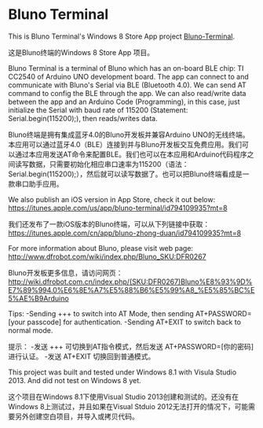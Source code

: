 # Bluno Terminal
This is Bluno Terminal's Windows 8 Store App project [Bluno-Terminal](https://github.com/Airfly/Bluno-Terminal).

这是Bluno终端的Windows 8 Store App 项目。
 
 
Bluno Terminal is a terminal of Bluno which has an on-board BLE chip: TI CC2540 of Arduino UNO development board. The app can connect to and communicate with Bluno's Serial via BLE (Bluetooth 4.0). We can send AT command to config the BLE through the app. We can also read/write data between the app and an Arduino Code (Programming), in this case, just initialize the Serial with baud rate of 115200 (Statement: Serial.begin(115200);), then reads/writes data.

Bluno终端是拥有集成蓝牙4.0的Bluno开发板并兼容Arduino UNO的无线终端。本应用可以通过蓝牙4.0（BLE）连接到并与Bluno开发板交互免费应用。我们可以通过本应用发送AT命令来配置BLE。我们也可以在本应用和Arduino代码程序之间读写数据，只需要初始化相应串口速率为115200（语法： Serial.begin(115200);），然后就可以读写数据了。也可以把Bluno终端看成是一款串口助手应用。
 
 
We also publish an iOS version in App Store, check it out below:
https://itunes.apple.com/us/app/bluno-terminal/id794109935?mt=8

我们还发布了一款iOS版本的Bluno终端，可以从下列链接中获取：
https://itunes.apple.com/cn/app/bluno-zhong-duan/id794109935?mt=8
 
 
For more information about Bluno, please visit web page: http://www.dfrobot.com/wiki/index.php/Bluno_SKU:DFR0267

Bluno开发板更多信息，请访问网页：
http://wiki.dfrobot.com.cn/index.php/(SKU:DFR0267)Bluno%E8%93%9D%E7%89%994.0%E6%8E%A7%E5%88%B6%E5%99%A8_%E5%85%BC%E5%AE%B9Arduino
 
 
Tips:
-Sending +++ to switch into AT Mode, then sending AT+PASSWORD=[your passcode] for authentication.
-Sending AT+EXIT to switch back to normal mode.

提示：
-发送 +++ 可切换到AT指令模式，然后发送 AT+PASSWORD=[你的密码] 进行认证。
-发送 AT+EXIT 切换回到普通模式。
 
 
This project was built and tested under Windows 8.1 with Visula Studio 2013. And did not test on Windows 8 yet.

这个项目在Windows 8.1下使用Visual Studio 2013创建和测试的。还没有在Windows 8上测试过，并且如果在Visual Stduio 2012无法打开的情况下，可能需要另外创建空白项目，并导入或拷贝代码。